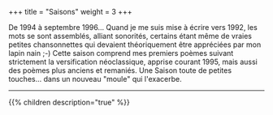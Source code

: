 +++
title = "Saisons"
weight = 3
+++

De 1994 à septembre 1996... Quand je me suis mise à écrire vers 1992, les mots se sont assemblés, alliant sonorités, certains étant même de vraies petites chansonnettes qui devaient théoriquement être appréciées par mon lapin nain ;-) Cette saison comprend mes premiers poèmes suivant strictement la versification néoclassique, apprise courant 1995, mais aussi des poèmes plus anciens et remaniés. Une Saison toute de petites touches... dans un nouveau "moule" qui l'exacerbe.

---
{{% children description="true" %}}